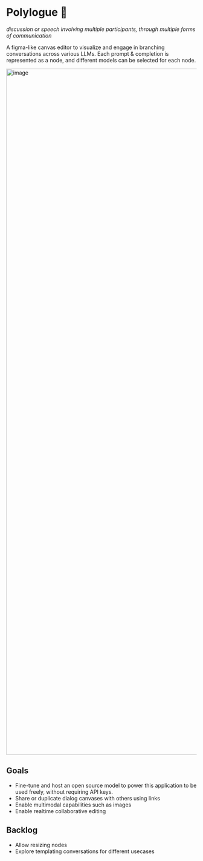 # Polylogue 💬
_discussion or speech involving multiple participants, through multiple forms of communication_

A figma-like canvas editor to visualize and engage in branching conversations across various LLMs.
Each prompt & completion is represented as a node, and different models can be selected for each node.

<img width="1812" alt="image" src="https://github.com/user-attachments/assets/04aa884e-4ce4-406d-962b-890cfc85d7d7" />

## Goals
- Fine-tune and host an open source model to power this application to be used freely, without requiring API keys.
- Share or duplicate dialog canvases with others using links
- Enable multimodal capabilities such as images
- Enable realtime collaborative editing

## Backlog
- Allow resizing nodes
- Explore templating conversations for different usecases
